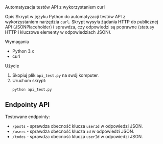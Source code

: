 Automatyzacja testów API z wykorzystaniem curl

Opis
Skrypt w języku Python do automatyzacji testów API z wykorzystaniem narzędzia `curl`. Skrypt wysyła żądania HTTP do publicznej API (JSONPlaceholder) i sprawdza, czy odpowiedzi są poprawne (statusy HTTP i kluczowe elementy w odpowiedziach JSON).

Wymagania
- Python 3.x
- curl

Użycie
1. Skopiuj plik `api_test.py` na swój komputer.
2. Uruchom skrypt:
    ```sh
    python api_test.py
    ```

## Endpointy API
Testowane endpointy:
- `/posts` - sprawdza obecność klucza `userId` w odpowiedzi JSON.
- `/users` - sprawdza obecność klucza `id` w odpowiedzi JSON.
- `/todos` - sprawdza obecność klucza `userId` w odpowiedzi JSON.
